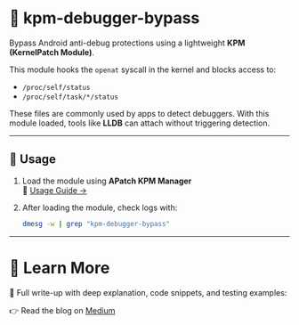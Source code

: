 # 🔐 kpm-debugger-bypass

Bypass Android anti-debug protections using a lightweight **KPM (KernelPatch Module)**.

This module hooks the `openat` syscall in the kernel and blocks access to:

- `/proc/self/status`
- `/proc/self/task/*/status`

These files are commonly used by apps to detect debuggers. With this module loaded, tools like **LLDB** can attach without triggering detection.

---

## 🚀 Usage

1. Load the module using **APatch KPM Manager**  
   📘 [Usage Guide →](https://apatch.dev/kpm-usage-guide.html#embed)

2. After loading the module, check logs with:

   ```sh
   dmesg -w | grep "kpm-debugger-bypass"

---

# 🧠 Learn More

📝 Full write-up with deep explanation, code snippets, and testing examples:

👉 Read the blog on [Medium](https://medium.com/@omerqw23451/c4f2f92bd6fa)

